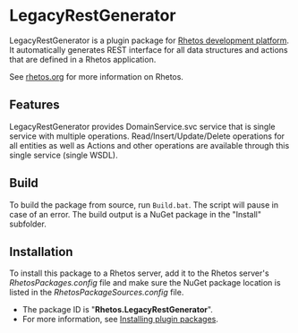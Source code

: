# LegacyRestGenerator

LegacyRestGenerator is a plugin package for [Rhetos development platform](https://github.com/Rhetos/Rhetos).
It automatically generates REST interface for all data structures and actions that are defined in a Rhetos application.

See [rhetos.org](http://www.rhetos.org/) for more information on Rhetos.

## Features

LegacyRestGenerator provides DomainService.svc service that is single service with multiple operations.
Read/Insert/Update/Delete operations for all entities as well as Actions and other operations are available through this single service (single WSDL).

## Build

To build the package from source, run `Build.bat`.
The script will pause in case of an error.
The build output is a NuGet package in the "Install" subfolder.

## Installation

To install this package to a Rhetos server, add it to the Rhetos server's *RhetosPackages.config* file
and make sure the NuGet package location is listed in the *RhetosPackageSources.config* file.

* The package ID is "**Rhetos.LegacyRestGenerator**".
* For more information, see [Installing plugin packages](https://github.com/Rhetos/Rhetos/wiki/Installing-plugin-packages).
